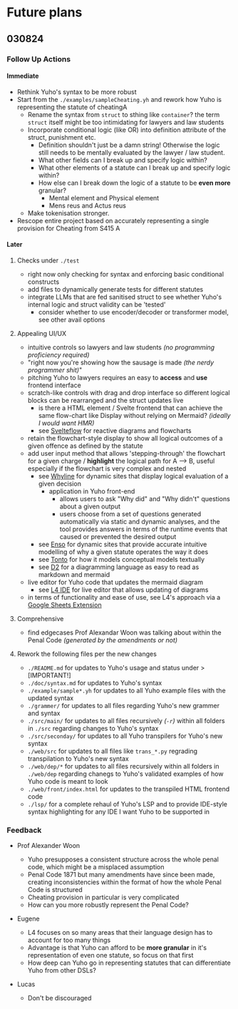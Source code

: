 # Future plans

## 030824

### Follow Up Actions

#### Immediate 

* Rethink Yuho's syntax to be more robust
* Start from the `./examples/sampleCheating.yh` and rework how Yuho is representing the statute of cheatingA
    * Rename the syntax from `struct` to sthing like `container`? the term `struct` itself might be too intimidating for lawyers and law students
    * Incorporate conditional logic (like OR) into definition attribute of the struct, punishment etc. 
        * Definition shouldn't just be a damn string! Otherwise the logic still needs to be mentally evaluated by the lawyer / law student.
        * What other fields can I break up and specify logic within?
        * What other elements of a statute can I break up and specify logic within?
        * How else can I break down the logic of a statute to be **even more** granular?
            * Mental element and Physical element
            * Mens reus and Actus reus
    * Make tokenisation stronger.
* Rescope entire project based on accurately representing a single provision for Cheating from S415 A

#### Later

1. Checks under `./test`
    * right now only checking for syntax and enforcing basic conditional constructs
    * add files to dynamically generate tests for different statutes
    * integrate LLMs that are fed sanitised struct to see whether Yuho's internal logic and struct validity can be 'tested'
        * consider whether to use encoder/decoder or transformer model, see other avail options

2. Appealing UI/UX
    * intuitive controls so lawyers and law students *(no programming proficiency required)*
    * "right now you're showing how the sausage is made *(the nerdy programmer shit)*"
    * pitching Yuho to lawyers requires an easy to **access** and **use** frontend interface
    * scratch-like controls with drag and drop interface so different logical blocks can be rearranged and the struct updates live
        * is there a HTML element / Svelte frontend that can achieve the same flow-chart like Display without relying on Mermaid? *(ideally I would want HMR)*
        * see [Svelteflow](https://svelteflow.dev/) for reactive diagrams and flowcharts
    * retain the flowchart-style display to show all logical outcomes of a given offence as defined by the statute
    * add user input method that allows 'stepping-through' the flowchart for a given charge / **highlight** the logical path for A --> B, useful especially if the flowchart is very complex and nested
        * see [Whyline](https://www.cs.cmu.edu/~NatProg/whyline.html) for dynamic sites that display logical evaluation of a given decision
            * application in Yuho front-end
                * allows users to ask "Why did" and "Why didn't" questions about a given output
                * users choose from a set of questions generated automatically via static and dynamic analyses, and the tool provides answers in terms of the runtime events that caused or prevented the desired output
        * see [Enso](https://github.com/enso-org/enso/tree/develop?tab=readme-ov-file) for dynamic sites that provide accurate intuitive modelling of why a given statute operates the way it does
        * see [Tonto](https://matheuslenke.github.io/tonto-docs/) for how it models conceptual models textually
        * see [D2](https://github.com/terrastruct/d2) for a diagramming language as easy to read as markdown and mermaid
    * live editor for Yuho code that updates the mermaid diagram
        * see [L4 IDE](https://smucclaw.github.io/l4-lp/) for live editor that allows updating of diagrams
    * in terms of functionality and ease of use, see L4's approach via a [Google Sheets Extension](https://l4-documentation.readthedocs.io/en/latest/docs/quickstart-installation.html#getting-the-legalss-spreadsheet-working-on-your-computer) 

3. Comprehensive 
    * find edgecases Prof Alexandar Woon was talking about within the Penal Code *(generated by the amendments or not)*

4. Rework the following files per the new changes
    * `./README.md` for updates to Yuho's usage and status under > [IMPORTANT!]
    * `./doc/syntax.md` for updates to Yuho's syntax
    * `./example/sample*.yh` for updates to all Yuho example files with the updated syntax
    * `./grammer/` for updates to all files regarding Yuho's new grammer and syntax
    * `./src/main/` for updates to all files recursively *(`-r`)* within all folders in `./src` regarding changes to Yuho's syntax
    * `./src/seconday/` for updates to all Yuho transpilers for Yuho's new syntax
    * `./web/src` for updates to all files like `trans_*.py` regrading transpilation to Yuho's new syntax
    * `./web/dep/*` for updates to all files recursively within all folders in `./web/dep` regarding chanegs to Yuho's validated examples of how Yuho code is meant to look
    * `./web/front/index.html` for updates to the transpiled HTML frontend code
    * `./lsp/` for a complete rehaul of Yuho's LSP and to provide IDE-style syntax highlighting for any IDE I want Yuho to be supported in

### Feedback

* Prof Alexander Woon
    * Yuho presupposes a consistent structure across the whole penal code, which might be a misplaced assumption
    * Penal Code 1871 but many amendments have since been made, creating inconsistencies within the format of how the whole Penal Code is structured
    * Cheating provision in particular is very complicated
    * How can you more robustly represent the Penal Code?

* Eugene
    * L4 focuses on so many areas that their language design has to account for too many things 
    * Advantage is that Yuho can afford to be **more granular** in it's representation of even one statute, so focus on that first
    * How deep can Yuho go in representing statutes that can differentiate Yuho from other DSLs? 

* Lucas
    * Don't be discouraged
